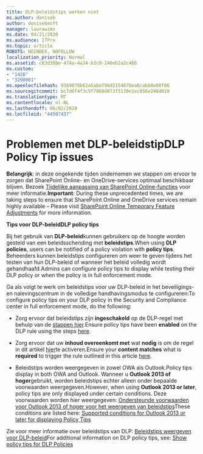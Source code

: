 ```yaml
---
title: DLP-beleidstips werken niet
ms.author: deniseb
author: denisebmsft
manager: laurawims
ms.date: 04/21/2020
ms.audience: ITPro
ms.topic: article
ROBOTS: NOINDEX, NOFOLLOW
localization_priority: Normal
ms.assetid: c03d30be-474a-4a34-b3c0-240eb2a2c466
ms.custom:
- "1428"
- "3200001"
ms.openlocfilehash: 9369878b62a5abe79bd215487bea6cabb0e80f06
ms.sourcegitcommit: bc7d6f4f3c9f7060d073f5130e1ec856e248d020
ms.translationtype: MT
ms.contentlocale: nl-NL
ms.lasthandoff: 06/02/2020
ms.locfileid: "44507437"
---
```

# <a name="dlp-policy-tip-issues"></a><span data-ttu-id="d965e-102">Problemen met DLP-beleidstip</span><span class="sxs-lookup"><span data-stu-id="d965e-102">DLP Policy Tip issues</span></span>

<span data-ttu-id="d965e-103">**Belangrijk**: in deze ongekende tijden ondernemen we stappen om ervoor te zorgen dat SharePoint Online- en OneDrive-services optimaal beschikbaar blijven. Bezoek [Tijdelijke aanpassing van SharePoint Online-functies](https://aka.ms/ODSPAdjustments) voor meer informatie.</span><span class="sxs-lookup"><span data-stu-id="d965e-103">**Important**: During these unprecedented times, we are taking steps to ensure that SharePoint Online and OneDrive services remain highly available – Please visit [SharePoint Online Temporary Feature Adjustments](https://aka.ms/ODSPAdjustments) for more information.</span></span>

<span data-ttu-id="d965e-104">**Tips voor DLP-beleid**</span><span class="sxs-lookup"><span data-stu-id="d965e-104">**DLP policy tips**</span></span>

<span data-ttu-id="d965e-105">Bij het gebruik van **DLP-beleid**kunnen gebruikers op de hoogte worden gesteld van een beleidsschending met **beleidstips**.</span><span class="sxs-lookup"><span data-stu-id="d965e-105">When using **DLP policies**, users can be notified of a policy violation with **policy tips**.</span></span> <span data-ttu-id="d965e-106">Beheerders kunnen beleidstips configureren om weer te geven tijdens het testen van hun DLP-beleid of wanneer het beleid volledig wordt gehandhaafd.</span><span class="sxs-lookup"><span data-stu-id="d965e-106">Admins can configure policy tips to display while testing their DLP policy or when the policy is in full enforcement mode.</span></span>
  
<span data-ttu-id="d965e-107">Ga als volgt te werk om beleidstips voor uw DLP-beleid in het beveiligings- en nalevingscentrum in de volledige handhavingsmodus te configureren:</span><span class="sxs-lookup"><span data-stu-id="d965e-107">To configure policy tips on your DLP policy in the Security and Compliance center in full enforcement mode, do the following:</span></span>
  
- <span data-ttu-id="d965e-108">Zorg ervoor dat beleidstips zijn **ingeschakeld** op de DLP-regel met behulp van de [stappen hier](https://docs.microsoft.com/microsoft-365/compliance/use-notifications-and-policy-tips).</span><span class="sxs-lookup"><span data-stu-id="d965e-108">Ensure policy tips have been **enabled** on the DLP rule using the steps [here](https://docs.microsoft.com/microsoft-365/compliance/use-notifications-and-policy-tips).</span></span>

- <span data-ttu-id="d965e-109">Zorg ervoor dat uw **inhoud overeenkomt met** wat **nodig** is om de regel in dit artikel [hier](https://docs.microsoft.com/microsoft-365/compliance/sensitive-information-type-entity-definitions)te activeren.</span><span class="sxs-lookup"><span data-stu-id="d965e-109">Ensure your **content matches** what is **required** to trigger the rule outlined in this article [here](https://docs.microsoft.com/microsoft-365/compliance/sensitive-information-type-entity-definitions).</span></span>

- <span data-ttu-id="d965e-110">Beleidstips worden weergegeven in zowel OWA als Outlook.</span><span class="sxs-lookup"><span data-stu-id="d965e-110">Policy tips display in both OWA and Outlook.</span></span> <span data-ttu-id="d965e-111">Wanneer u **Outlook 2013 of hoger**gebruikt, worden beleidstips echter alleen onder bepaalde voorwaarden weergegeven.</span><span class="sxs-lookup"><span data-stu-id="d965e-111">However, when using **Outlook 2013 or later**, policy tips are only displayed under certain conditions.</span></span> <span data-ttu-id="d965e-112">Deze voorwaarden worden hier weergegeven: [Ondersteunde voorwaarden voor Outlook 2013 of hoger voor het weergeven van beleidstips](https://docs.microsoft.com/microsoft-365/compliance/use-notifications-and-policy-tips)</span><span class="sxs-lookup"><span data-stu-id="d965e-112">These conditions are listed here: [Supported conditions for Outlook 2013 or later for displaying Policy Tips](https://docs.microsoft.com/microsoft-365/compliance/use-notifications-and-policy-tips)</span></span>

<span data-ttu-id="d965e-113">Zie voor meer informatie over beleidstips van DLP: [Beleidstips weergeven voor DLP-beleid](https://docs.microsoft.com/microsoft-365/compliance/use-notifications-and-policy-tips)</span><span class="sxs-lookup"><span data-stu-id="d965e-113">For additional information on DLP policy tips, see: [Show policy tips for DLP Policies](https://docs.microsoft.com/microsoft-365/compliance/use-notifications-and-policy-tips)</span></span>
  